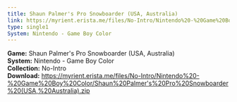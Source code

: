 ```yaml
---
title: Shaun Palmer's Pro Snowboarder (USA, Australia)
link: https://myrient.erista.me/files/No-Intro/Nintendo%20-%20Game%20Boy%20Color/Shaun%20Palmer's%20Pro%20Snowboarder%20(USA,%20Australia).zip
type: single1
System: Nintendo - Game Boy Color
---
```

<b>Game:</b> Shaun Palmer's Pro Snowboarder (USA, Australia)<br>
<b>System:</b> Nintendo - Game Boy Color<br>
<b>Collection:</b> No-Intro<br>
<b>Download:</b> https://myrient.erista.me/files/No-Intro/Nintendo%20-%20Game%20Boy%20Color/Shaun%20Palmer's%20Pro%20Snowboarder%20(USA,%20Australia).zip
